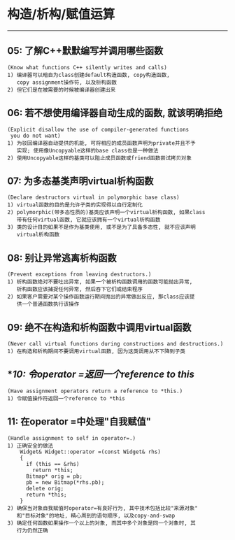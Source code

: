 # **构造/析构/赋值运算** #
***


## **05: 了解C++默默编写并调用哪些函数** ##
    (Know what functions C++ silently writes and calls)
    1) 编译器可以暗自为class创建default构造函数, copy构造函数, 
       copy assignment操作符, 以及析构函数
    2) 但它们是在被需要的时候被编译器创建出来


## **06: 若不想使用编译器自动生成的函数, 就该明确拒绝** ##
    (Explicit disallow the use of compiler-generated functions 
     you do not want)
    1) 为驳回编译器自动提供的机能, 可将相应的成员函数声明为private并且不予
       实现; 使用像Uncopyable这样的base class也是一种做法
    2) 使用Uncopyable这样的基类可以阻止成员函数或friend函数尝试拷贝对象


## **07: 为多态基类声明virtual析构函数** ##
    (Declare destructors virtual in polymorphic base class)
    1) virtual函数的目的是允许子类的实现得以自行定制化
    2) polymorphic(带多态性质的)基类应该声明一个virtual析构函数, 如果class
       带有任何virtual函数, 它就应该拥有一个virtual析构函数
    3) 类的设计目的如果不是作为基类使用, 或不是为了具备多态性, 就不应该声明
       virtual析构函数 


## **08: 别让异常逃离析构函数** ##
    (Prevent exceptions from leaving destructors.)
    1) 析构函数绝对不要吐出异常, 如果一个被析构函数调用的函数可能抛出异常, 
       析构函数应该捕捉任何异常, 然后吞下它们或结束程序
    2) 如果客户需要对某个操作函数运行期间抛出的异常做出反应, 那class应该提
       供一个普通函数执行该操作


## **09: 绝不在构造和析构函数中调用virtual函数** ##
    (Never call virtual functions during constructions and destructions.)
    1) 在构造和析构期间不要调用virtual函数, 因为这类调用从不下降到子类


## **10: 令operator =返回一个reference to *this** ##
    (Have assignment operators return a reference to *this.)
    1) 令赋值操作符返回一个reference to *this


## **11: 在operator =中处理"自我赋值"** ##
    (Handle assignment to self in operator=.)
    1) 正确安全的做法
        Widget& Widget::operator =(const Widget& rhs)
        {
          if (this == &rhs)
            return *this;
          Bitmap* orig = pb;
          pb = new Bitmap(*rhs.pb);
          delete orig;
          return *this;
        }
    2) 确保当对象自我赋值时operator=有良好行为, 其中技术包括比较"来源对象"
       和"目标对象"的地址, 精心周到的语句顺序, 以及copy-and-swap
    3) 确定任何函数如果操作一个以上的对象, 而其中多个对象是同一个对象时, 其
       行为仍然正确

